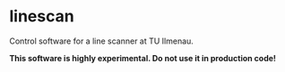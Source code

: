 # linescan

Control software for a line scanner at TU Ilmenau.

<b>This software is highly experimental. Do not use it in production code!</b>
